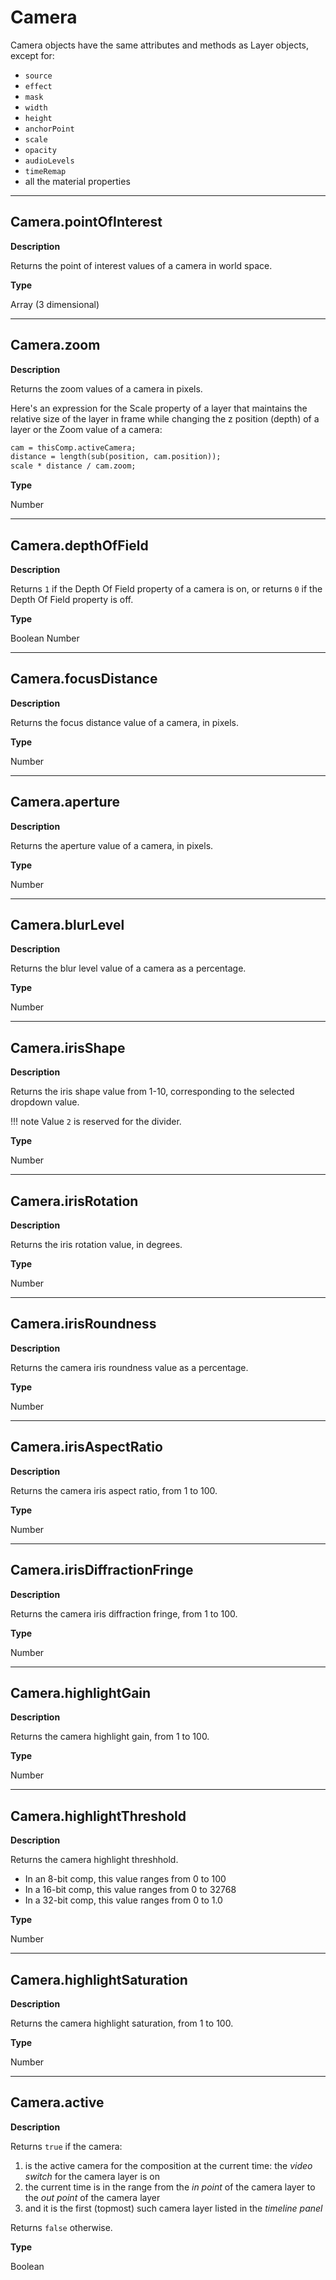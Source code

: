 # Camera

Camera objects have the same attributes and methods as Layer objects, except for:

* `source`
* `effect`
* `mask`
* `width`
* `height`
* `anchorPoint`
* `scale`
* `opacity`
* `audioLevels`
* `timeRemap`
* all the material properties

---

## Camera.pointOfInterest

**Description**

Returns the point of interest values of a camera in world space.

**Type**

Array (3 dimensional)

---

## Camera.zoom

**Description**

Returns the zoom values of a camera in pixels.

Here's an expression for the Scale property of a layer that maintains the relative size of the layer in frame while changing the z position (depth) of a layer or the Zoom value of a camera:

```default
cam = thisComp.activeCamera;
distance = length(sub(position, cam.position));
scale * distance / cam.zoom;
```

**Type**

Number

---

## Camera.depthOfField

**Description**

Returns `1` if the Depth Of Field property of a camera is on, or returns `0` if the Depth Of Field property is off.

**Type**

Boolean Number

---

## Camera.focusDistance

**Description**

Returns the focus distance value of a camera, in pixels.

**Type**

Number

---

## Camera.aperture

**Description**

Returns the aperture value of a camera, in pixels.

**Type**

Number

---

## Camera.blurLevel

**Description**

Returns the blur level value of a camera as a percentage.

**Type**

Number

---

## Camera.irisShape

**Description**

Returns the iris shape value from 1-10, corresponding to the selected dropdown value.

!!! note
    Value `2` is reserved for the divider.

**Type**

Number

---

## Camera.irisRotation

**Description**

Returns the iris rotation value, in degrees.

**Type**

Number

---

## Camera.irisRoundness

**Description**

Returns the camera iris roundness value as a percentage.

**Type**

Number

---

## Camera.irisAspectRatio

**Description**

Returns the camera iris aspect ratio, from 1 to 100.

**Type**

Number

---

## Camera.irisDiffractionFringe

**Description**

Returns the camera iris diffraction fringe, from 1 to 100.

**Type**

Number

---

## Camera.highlightGain

**Description**

Returns the camera highlight gain, from 1 to 100.

**Type**

Number

---

## Camera.highlightThreshold

**Description**

Returns the camera highlight threshhold.

- In an 8-bit comp, this value ranges from 0 to 100
- In a 16-bit comp, this value ranges from 0 to 32768
- In a 32-bit comp, this value ranges from 0 to 1.0

**Type**

Number

---

## Camera.highlightSaturation

**Description**

Returns the camera highlight saturation, from 1 to 100.

**Type**

Number

---

## Camera.active

**Description**

Returns `true` if the camera:

1. is the active camera for the composition at the current time: the *video switch* for the camera layer is on
2. the current time is in the range from the *in point* of the camera layer to the *out point* of the camera layer
3. and it is the first (topmost) such camera layer listed in the *timeline panel*

Returns `false` otherwise.

**Type**

Boolean
